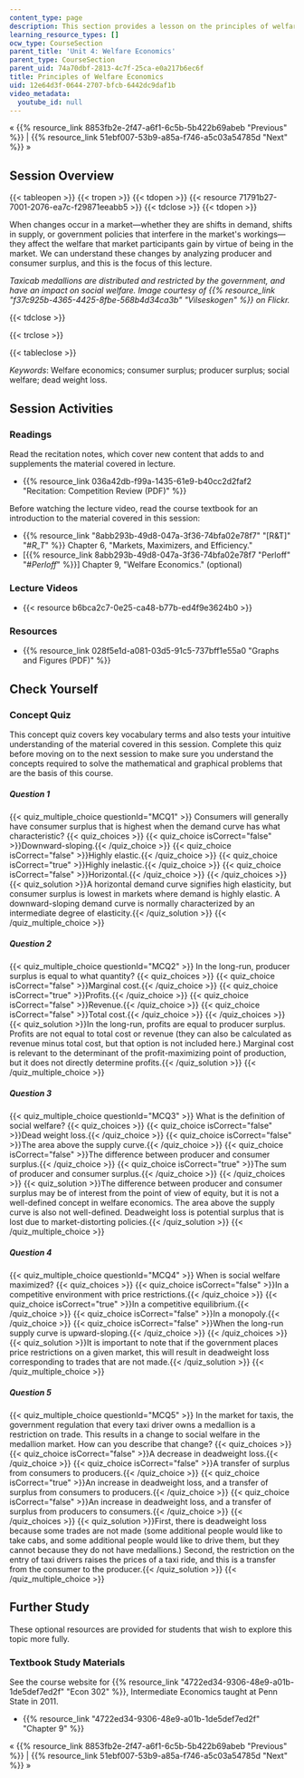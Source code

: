 ```yaml
---
content_type: page
description: This section provides a lesson on the principles of welfare economics.
learning_resource_types: []
ocw_type: CourseSection
parent_title: 'Unit 4: Welfare Economics'
parent_type: CourseSection
parent_uid: 74a70dbf-2813-4c7f-25ca-e0a217b6ec6f
title: Principles of Welfare Economics
uid: 12e64d3f-0644-2707-bfcb-6442dc9daf1b
video_metadata:
  youtube_id: null
---
```


« {{% resource_link 8853fb2e-2f47-a6f1-6c5b-5b422b69abeb "Previous" %}} | {{% resource_link 51ebf007-53b9-a85a-f746-a5c03a54785d "Next" %}} »

Session Overview
----------------

{{< tableopen >}}
{{< tropen >}}
{{< tdopen >}}
{{< resource 71791b27-7001-2076-ea7c-f29871eeabb5 >}}
{{< tdclose >}}
{{< tdopen >}}


When changes occur in a market—whether they are shifts in demand, shifts in supply, or government policies that interfere in the market's workings—they affect the welfare that market participants gain by virtue of being in the market. We can understand these changes by analyzing producer and consumer surplus, and this is the focus of this lecture.

_Taxicab medallions are distributed and restricted by the government, and have an impact on social welfare. Image courtesy of {{% resource_link "f37c925b-4365-4425-8fbe-568b4d34ca3b" "Vilseskogen" %}} on Flickr._


{{< tdclose >}}

{{< trclose >}}

{{< tableclose >}}

_Keywords_: Welfare economics; consumer surplus; producer surplus; social welfare; dead weight loss.

Session Activities
------------------

### Readings

Read the recitation notes, which cover new content that adds to and supplements the material covered in lecture.

*   {{% resource_link 036a42db-f99a-1435-61e9-b40cc2d2faf2 "Recitation: Competition Review (PDF)" %}}

Before watching the lecture video, read the course textbook for an introduction to the material covered in this session:

*   {{% resource_link "8abb293b-49d8-047a-3f36-74bfa02e78f7" "\[R&T\]" "#_R_T_" %}} Chapter 6, "Markets, Maximizers, and Efficiency."
*   \[{{% resource_link 8abb293b-49d8-047a-3f36-74bfa02e78f7 "Perloff" "#_Perloff_" %}}\] Chapter 9, "Welfare Economics." (optional)

### Lecture Videos

*   {{< resource b6bca2c7-0e25-ca48-b77b-ed4f9e3624b0 >}}

### Resources

*   {{% resource_link 028f5e1d-a081-03d5-91c5-737bff1e55a0 "Graphs and Figures (PDF)" %}}

Check Yourself
--------------

### Concept Quiz

This concept quiz covers key vocabulary terms and also tests your intuitive understanding of the material covered in this session. Complete this quiz before moving on to the next session to make sure you understand the concepts required to solve the mathematical and graphical problems that are the basis of this course.

##### Question 1
 {{< quiz_multiple_choice questionId="MCQ1" >}} Consumers will generally have consumer surplus that is highest when the demand curve has what characteristic? {{< quiz_choices >}} {{< quiz_choice isCorrect="false" >}}Downward-sloping.{{< /quiz_choice >}} {{< quiz_choice isCorrect="false" >}}Highly elastic.{{< /quiz_choice >}} {{< quiz_choice isCorrect="true" >}}Highly inelastic.{{< /quiz_choice >}} {{< quiz_choice isCorrect="false" >}}Horizontal.{{< /quiz_choice >}} {{< /quiz_choices >}} {{< quiz_solution >}}A horizontal demand curve signifies high elasticity, but consumer surplus is lowest in markets where demand is highly elastic. A downward-sloping demand curve is normally characterized by an intermediate degree of elasticity.{{< /quiz_solution >}} {{< /quiz_multiple_choice >}}
##### Question 2
 {{< quiz_multiple_choice questionId="MCQ2" >}} In the long-run, producer surplus is equal to what quantity? {{< quiz_choices >}} {{< quiz_choice isCorrect="false" >}}Marginal cost.{{< /quiz_choice >}} {{< quiz_choice isCorrect="true" >}}Profits.{{< /quiz_choice >}} {{< quiz_choice isCorrect="false" >}}Revenue.{{< /quiz_choice >}} {{< quiz_choice isCorrect="false" >}}Total cost.{{< /quiz_choice >}} {{< /quiz_choices >}} {{< quiz_solution >}}In the long-run, profits are equal to producer surplus. Profits are not equal to total cost or revenue (they can also be calculated as revenue minus total cost, but that option is not included here.) Marginal cost is relevant to the determinant of the profit-maximizing point of production, but it does not directly determine profits.{{< /quiz_solution >}} {{< /quiz_multiple_choice >}}
##### Question 3
 {{< quiz_multiple_choice questionId="MCQ3" >}} What is the definition of social welfare? {{< quiz_choices >}} {{< quiz_choice isCorrect="false" >}}Dead weight loss.{{< /quiz_choice >}} {{< quiz_choice isCorrect="false" >}}The area above the supply curve.{{< /quiz_choice >}} {{< quiz_choice isCorrect="false" >}}The difference between producer and consumer surplus.{{< /quiz_choice >}} {{< quiz_choice isCorrect="true" >}}The sum of producer and consumer surplus.{{< /quiz_choice >}} {{< /quiz_choices >}} {{< quiz_solution >}}The difference between producer and consumer surplus may be of interest from the point of view of equity, but it is not a well-defined concept in welfare economics. The area above the supply curve is also not well-defined. Deadweight loss is potential surplus that is lost due to market-distorting policies.{{< /quiz_solution >}} {{< /quiz_multiple_choice >}}
##### Question 4
 {{< quiz_multiple_choice questionId="MCQ4" >}} When is social welfare maximized? {{< quiz_choices >}} {{< quiz_choice isCorrect="false" >}}In a competitive environment with price restrictions.{{< /quiz_choice >}} {{< quiz_choice isCorrect="true" >}}In a competitive equilibrium.{{< /quiz_choice >}} {{< quiz_choice isCorrect="false" >}}In a monopoly.{{< /quiz_choice >}} {{< quiz_choice isCorrect="false" >}}When the long-run supply curve is upward-sloping.{{< /quiz_choice >}} {{< /quiz_choices >}} {{< quiz_solution >}}It is important to note that if the government places price restrictions on a given market, this will result in deadweight loss corresponding to trades that are not made.{{< /quiz_solution >}} {{< /quiz_multiple_choice >}}
##### Question 5
 {{< quiz_multiple_choice questionId="MCQ5" >}} In the market for taxis, the government regulation that every taxi driver owns a medallion is a restriction on trade. This results in a change to social welfare in the medallion market. How can you describe that change? {{< quiz_choices >}} {{< quiz_choice isCorrect="false" >}}A decrease in deadweight loss.{{< /quiz_choice >}} {{< quiz_choice isCorrect="false" >}}A transfer of surplus from consumers to producers.{{< /quiz_choice >}} {{< quiz_choice isCorrect="true" >}}An increase in deadweight loss, and a transfer of surplus from consumers to producers.{{< /quiz_choice >}} {{< quiz_choice isCorrect="false" >}}An increase in deadweight loss, and a transfer of surplus from producers to consumers.{{< /quiz_choice >}} {{< /quiz_choices >}} {{< quiz_solution >}}First, there is deadweight loss because some trades are not made (some additional people would like to take cabs, and some additional people would like to drive them, but they cannot because they do not have medallions.) Second, the restriction on the entry of taxi drivers raises the prices of a taxi ride, and this is a transfer from the consumer to the producer.{{< /quiz_solution >}} {{< /quiz_multiple_choice >}}

Further Study
-------------

These optional resources are provided for students that wish to explore this topic more fully.

### Textbook Study Materials

See the course website for {{% resource_link "4722ed34-9306-48e9-a01b-1de5def7ed2f" "Econ 302" %}}, Intermediate Economics taught at Penn State in 2011. 

*   {{% resource_link "4722ed34-9306-48e9-a01b-1de5def7ed2f" "Chapter 9" %}}

« {{% resource_link 8853fb2e-2f47-a6f1-6c5b-5b422b69abeb "Previous" %}} | {{% resource_link 51ebf007-53b9-a85a-f746-a5c03a54785d "Next" %}} »